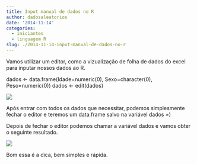 ```yaml
---
title: Input manual de dados no R
author: dadosaleatorios
date: '2014-11-14'
categories:
  - iniciantes
  - linguagem R
slug: ./2014-11-14-input-manual-de-dados-no-r
---
```


Vamos utilizar um editor, como a vizualização de folha de dados do excel para inputar nossos dados ao R.

dados <- data.frame(Idade=numeric(0), Sexo=character(0), Peso=numeric(0))
dados <- edit(dados)

![](https://dadosaleatorios.files.wordpress.com/2014/11/32beb-input_img2.png)

Após entrar com todos os dados que necessitar, podemos simplesmente fechar o editor e teremos um data.frame salvo na variável dados =)

Depois de fechar o editor podemos chamar a variável dados e vamos obter o seguinte resultado.

![](https://dadosaleatorios.files.wordpress.com/2014/11/47abc-input_img3.png)

Bom essa é a dica, bem simples e rápida.
